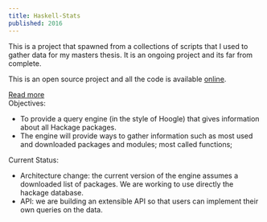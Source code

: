```yaml
---
title: Haskell-Stats
published: 2016
---
```

This is a project that spawned from a collections of scripts that I used to
gather data for my masters thesis. It is an ongoing project and its far from
complete.


This is an open source project and all the code is available
[online](https://github.com/aesadde/haskell-stats).
<div class="read-more"> <a href="#" id="showDiv">Read more</a> </div>

<div id="proj-details">
<span class="proj-info">Objectives:</span>
<ul>
<li> To provide a query engine (in the style of Hoogle) that gives information about
all Hackage packages.
<li> The engine will provide ways to gather information such as most used and downloaded packages and modules; most called functions;
</ul>

<span class="proj-info">Current Status:</span>
<ul>
<li> Architecture change: the current version of the engine assumes a downloaded list of packages. We are working to use directly the hackage database.
<li> API: we are building an extensible API so that users can implement their own queries on the data.
</ul>
</div>
